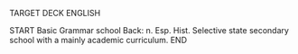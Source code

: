 TARGET DECK
ENGLISH

START
Basic
Grammar school
Back: n. Esp. Hist. Selective state secondary school with a mainly academic curriculum.
END
